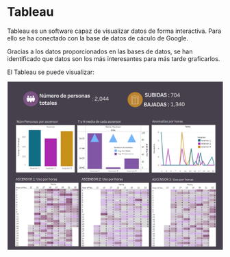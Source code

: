 # Tableau

Tableau es un software capaz de visualizar datos de forma interactiva. Para ello se ha conectado con la base de datos de cáculo de Google.

Gracias a los datos proporcionados en las bases de datos, se han identificado que datos son los más interesantes para más tarde graficarlos. 

El Tableau se puede visualizar:



![alt text](https://github.com/MasterIMH/Tecnologias-Industriales/blob/main/Tableau/TABLEAU.PNG)


